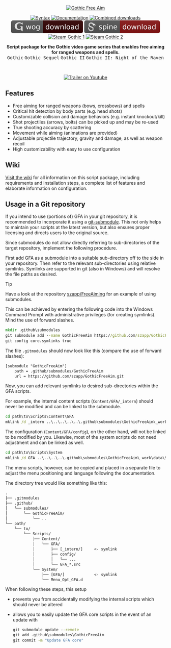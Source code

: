 <div align="center">

[![Gothic Free Aim](https://github.com/szapp/GothicFreeAim/wiki/media/GFA_TITLE_LARGE_FA_trans.png)](https://github.com/szapp/GothicFreeAim)

[![Syntax](https://github.com/szapp/GothicFreeAim/actions/workflows/syntax.yml/badge.svg)](https://github.com/szapp/GothicFreeAim/actions/workflows/syntax.yml)
[![Documentation](https://img.shields.io/badge/docs-wiki-blue)](https://github.com/szapp/GothicFreeAim/wiki)
[![Combined downloads](https://api.szapp.de/downloads/gfa/total/badge)](https://github.com/szapp/GothicFreeAim/releases)  
[![World of Gothic](https://raw.githubusercontent.com/szapp/patch-template/main/.github/actions/initialization/badges/wog.svg)](https://www.worldofgothic.de/dl/download_613.htm)
[![Spine](https://raw.githubusercontent.com/szapp/patch-template/main/.github/actions/initialization/badges/spine.svg)](https://clockwork-origins.com/spine)
[![Steam Gothic 1](https://img.shields.io/badge/steam-Gothic%201-2a3f5a?logo=steam&labelColor=1b2838)](https://steamcommunity.com/sharedfiles/filedetails/?id=2786959658)
[![Steam Gothic 2](https://img.shields.io/badge/steam-Gothic%202-2a3f5a?logo=steam&labelColor=1b2838)](https://steamcommunity.com/sharedfiles/filedetails/?id=2786958841)

**Script package for the Gothic video game series that enables free aiming for ranged weapons and spells.**  
<kbd>Gothic</kbd> <kbd>Gothic Sequel</kbd> <kbd>Gothic II</kbd> <kbd>Gothic II: Night of the Raven</kbd>

<br />

[![Trailer on Youtube](https://raw.githubusercontent.com/wiki/szapp/GothicFreeAim/media/thumb_medium.png)](https://www.youtube.com/watch?v=9CrFlxo21Qw)
</div>

## Features

- Free aiming for ranged weapons (bows, crossbows) and spells
- Critical hit detection by body parts (e.g. head shots)
- Customizable collision and damage behaviors (e.g. instant knockout/kill)
- Shot projectiles (arrows, bolts) can be picked up and may be re-used
- True shooting accuracy by scattering
- Movement while aiming (animations are provided)
- Adjustable projectile trajectory, gravity and damage, as well as weapon recoil
- High customizability with easy to use configuration

## Wiki

[Visit the wiki](https://github.com/szapp/GothicFreeAim/wiki) for all information on this script package, including
requirements and installation steps, a complete list of features and elaborate information on configuration.

## Usage in a Git repository

If you intend to use (portions of) GFA in your git repository, it is recommended to incorporate it using a [git-submodule](https://git-scm.com/book/en/v2/Git-Tools-Submodules).
This not only helps to maintain your scripts at the latest version, but also ensures proper licensing and directs users to the original source.

Since submodules do not allow directly referring to sub-directories of the target repository, implement the following procedure.

First add GFA as a submodule into a suitable sub-directory off to the side in your repository. Then refer to the relevant sub-directories using relative symlinks.
Symlinks are supported in git (also in Windows) and will resolve the file paths as desired.

> [!TIP]
> Have a look at the repository [szapp/FreeAiming](https://github.com/szapp/FreeAiming) for an example of using submodules.

This can be achieved by entering the following code into the Windows Command Prompt with administrative privileges (for creating symlinks). Mind the use of forward slashes.

```cmd
mkdir .github\submodules
git submodule add --name GothicFreeAim https://github.com/szapp/GothicFreeAim.git .github/submodules/GothicFreeAim
git config core.symlinks true
```

The file `.gitmodules` should now look like this (compare the use of forward slashes):

```
[submodule "GothicFreeAim"]
    path = .github/submodules/GothicFreeAim
    url = https://github.com/szapp/GothicFreeAim.git
```

Now, you can add relevant symlinks to desired sub-directories within the GFA scripts.

For example, the internal content scripts (`Content/GFA/_intern`) should never be modified and can be linked to the submodule.

```cmd
cd path\to\Scripts\Content\GFA
mklink /d _intern ..\..\..\..\..\.github\submodules\GothicFreeAim\_work\data\Scripts\Content\GFA\_intern
```

The configuration (`Content/GFA/config`), on the other hand, will not be linked to be modified by you. Likewise, most of the system scripts do not need adjustment and can be linked as well.

```cmd
cd path\to\Scripts\System
mklink /d GFA ..\..\..\..\.github\submodules\GothicFreeAim\_work\data\Scripts\System\GFA
```

The menu scripts, however, can be copied and placed in a separate file to adjust the menu positioning and language following the documentation.

The directory tree would like something like this:
```
.
├── .gitmodules
├── .github/
│   └── submodules/
│       └── GothicFreeAim/
│           └── ..
└── path/
    └── to/
        └── Scripts/
            ├── Content/
            │   └── GFA/
            │       ├── [_intern/]     <- symlink
            │       ├── config/
            │       │   └── ...
            │       └── GFA_*.src
            └── System/
                ├── [GFA/]             <- symlink
                └── Menu_Opt_GFA.d
```

When following these steps, this setup
- prevents you from accidentally modifying the internal scripts which should never be altered
- allows you to easily update the GFA core scripts in the event of an update with

  ```cmd
  git submodule update --remote
  git add .github\submodules\GothicFreeAim
  git commit -m "Update GFA core"
  ```
